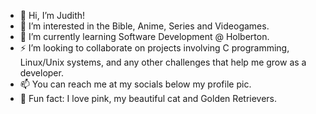 - 👋 Hi, I’m Judith!
- 👀 I’m interested in the Bible, Anime, Series and Videogames.
- 🌱 I’m currently learning Software Development @ Holberton.
- ⚡ I’m looking to collaborate on projects involving C programming, Linux/Unix systems, and any other challenges that help me grow as a developer.
- 📫 You can reach me at my socials below my profile pic.
- 💞️ Fun fact: I love pink, my beautiful cat and Golden Retrievers.

<!---
judiihh/judiihh is a ✨ special ✨ repository because its `README.md` (this file) appears on your GitHub profile.
You can click the Preview link to take a look at your changes.
--->
